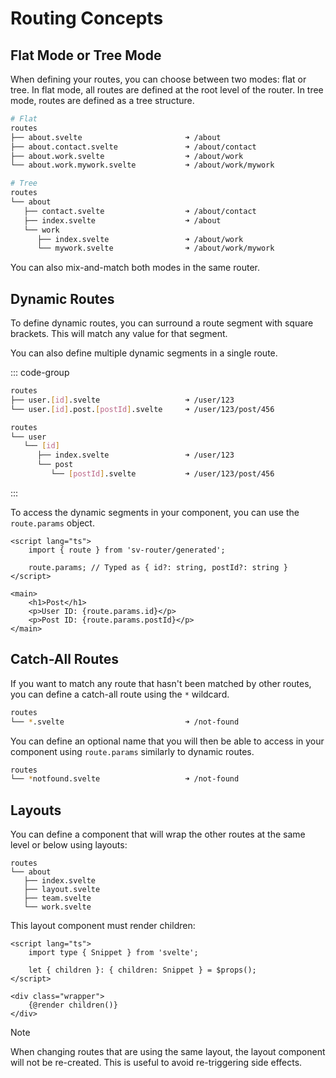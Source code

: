 # Routing Concepts

## Flat Mode or Tree Mode

When defining your routes, you can choose between two modes: flat or tree. In flat mode, all routes are defined at the root level of the router. In tree mode, routes are defined as a tree structure.

```sh
# Flat
routes
├── about.svelte                       ➜ /about
├── about.contact.svelte               ➜ /about/contact
├── about.work.svelte                  ➜ /about/work
└── about.work.mywork.svelte           ➜ /about/work/mywork

# Tree
routes
└── about
   ├── contact.svelte                  ➜ /about/contact
   ├── index.svelte                    ➜ /about
   └── work
      ├── index.svelte                 ➜ /about/work
      └── mywork.svelte                ➜ /about/work/mywork
```

You can also mix-and-match both modes in the same router.

## Dynamic Routes

To define dynamic routes, you can surround a route segment with square brackets. This will match any value for that segment.

You can also define multiple dynamic segments in a single route.

::: code-group

```sh [Flat mode]
routes
├── user.[id].svelte                   ➜ /user/123
└── user.[id].post.[postId].svelte     ➜ /user/123/post/456
```

```sh [Tree mode]
routes
└── user
   └── [id]
      ├── index.svelte                 ➜ /user/123
      └── post
         └── [postId].svelte           ➜ /user/123/post/456
```

:::

To access the dynamic segments in your component, you can use the `route.params` object.

```svelte [Post.svelte]
<script lang="ts">
	import { route } from 'sv-router/generated';

	route.params; // Typed as { id?: string, postId?: string }
</script>

<main>
	<h1>Post</h1>
	<p>User ID: {route.params.id}</p>
	<p>Post ID: {route.params.postId}</p>
</main>
```

## Catch-All Routes

If you want to match any route that hasn't been matched by other routes, you can define a catch-all route using the `*` wildcard.

```sh
routes
└── *.svelte                           ➜ /not-found
```

You can define an optional name that you will then be able to access in your component using `route.params` similarly to dynamic routes.

```sh
routes
└── *notfound.svelte                   ➜ /not-found
```

## Layouts

You can define a component that will wrap the other routes at the same level or below using layouts:

```sh{4}
routes
└── about
   ├── index.svelte
   ├── layout.svelte
   ├── team.svelte
   └── work.svelte
```

This layout component must render children:

```svelte [layout.svelte]
<script lang="ts">
	import type { Snippet } from 'svelte';

	let { children }: { children: Snippet } = $props();
</script>

<div class="wrapper">
	{@render children()}
</div>
```

> [!NOTE]
> When changing routes that are using the same layout, the layout component will not be re-created. This is useful to avoid re-triggering side effects.

